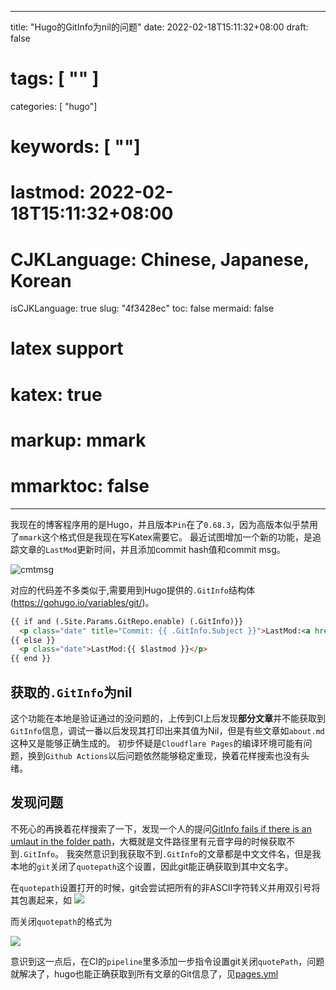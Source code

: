 
---
title: "Hugo的GitInfo为nil的问题"
date: 2022-02-18T15:11:32+08:00
draft: false
# tags: [ "" ]
categories: [ "hugo"]
# keywords: [ ""]
# lastmod: 2022-02-18T15:11:32+08:00
# CJKLanguage: Chinese, Japanese, Korean
isCJKLanguage: true
slug: "4f3428ec"
toc: false
mermaid: false
# latex support
# katex: true
# markup: mmark
# mmarktoc: false 
---

我现在的博客程序用的是Hugo，并且版本`Pin`在了`0.68.3`，因为高版本似乎禁用了`mmark`这个格式但是我现在写Katex需要它。
最近试图增加一个新的功能，是追踪文章的`LastMod`更新时间，并且添加commit hash值和commit msg。

![cmtmsg](https://img.blurredcode.com/img/202202181513512.png?x-oss-process=style/compress)


对应的代码差不多类似于,需要用到Hugo提供的`.GitInfo`结构体(https://gohugo.io/variables/git/)。
```html
{{ if and (.Site.Params.GitRepo.enable) (.GitInfo)}}
  <p class="date" title="Commit: {{ .GitInfo.Subject }}">LastMod:<a href="{{ .Site.Params.GitRepo.Host }}/{{ .GitInfo.AbbreviatedHash}}">{{ $lastmod }}</a></p> 
{{ else }}
  <p class="date">LastMod:{{ $lastmod }}</p> 
{{ end }}

```

## 获取的`.GitInfo`为nil

这个功能在本地是验证通过的没问题的，上传到CI上后发现**部分文章**并不能获取到`GitInfo`信息，调试一番以后发现其打印出来其值为Nil，但是有些文章如`about.md`这种又是能够正确生成的。
初步怀疑是`Cloudflare Pages`的编译环境可能有问题，换到`Github Actions`以后问题依然能够稳定重现，换着花样搜索也没有头绪。

## 发现问题

不死心的再换着花样搜索了一下，发现一个人的提问[GitInfo fails if there is an umlaut in the folder path](https://discourse.gohugo.io/t/gitinfo-fails-if-there-is-an-umlaut-in-the-folder-path/32746)，大概就是文件路径里有元音字母的时候获取不到`.GitInfo`。
我突然意识到我获取不到`.GitInfo`的文章都是中文文件名，但是我本地的`git`关闭了`quotepath`这个设置，因此git能正确获取到其中文名字。

在`quotepath`设置打开的时候，git会尝试把所有的非ASCII字符转义并用双引号将其包裹起来，如
![](https://img.blurredcode.com/img/202202181524425.png?x-oss-process=style/compress)

而关闭`quotepath`的格式为

![](https://img.blurredcode.com/img/202202181524467.png?x-oss-process=style/compress)

意识到这一点后，在CI的`pipeline`里多添加一步指令设置git关闭`quotePath`，问题就解决了，hugo也能正确获取到所有文章的Git信息了，见[pages.yml](https://github.com/BlurryLight/BlurryLight_blog/blob/76265a7e3265036e8c59a3e2055725dff18daa33/.github/workflows/pages.yml#L34)